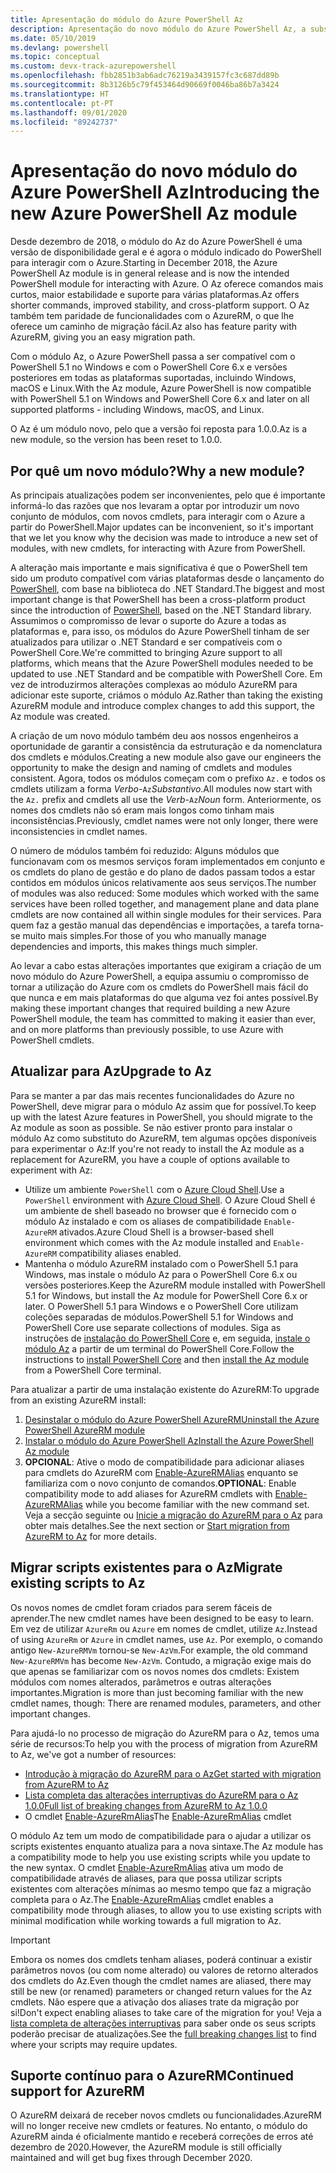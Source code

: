 ```yaml
---
title: Apresentação do módulo do Azure PowerShell Az
description: Apresentação do novo módulo do Azure PowerShell Az, a substituição do módulo AzureRM.
ms.date: 05/10/2019
ms.devlang: powershell
ms.topic: conceptual
ms.custom: devx-track-azurepowershell
ms.openlocfilehash: fbb2851b3ab6adc76219a3439157fc3c687dd89b
ms.sourcegitcommit: 8b3126b5c79f453464d90669f0046ba86b7a3424
ms.translationtype: HT
ms.contentlocale: pt-PT
ms.lasthandoff: 09/01/2020
ms.locfileid: "89242737"
---
```

# <a name="introducing-the-new-azure-powershell-az-module"></a><span data-ttu-id="62103-103">Apresentação do novo módulo do Azure PowerShell Az</span><span class="sxs-lookup"><span data-stu-id="62103-103">Introducing the new Azure PowerShell Az module</span></span>

<span data-ttu-id="62103-104">Desde dezembro de 2018, o módulo do Az do Azure PowerShell é uma versão de disponibilidade geral e é agora o módulo indicado do PowerShell para interagir com o Azure.</span><span class="sxs-lookup"><span data-stu-id="62103-104">Starting in December 2018, the Azure PowerShell Az module is in general release and is now the intended PowerShell module for interacting with Azure.</span></span> <span data-ttu-id="62103-105">O Az oferece comandos mais curtos, maior estabilidade e suporte para várias plataformas.</span><span class="sxs-lookup"><span data-stu-id="62103-105">Az offers shorter commands, improved stability, and cross-platform support.</span></span> <span data-ttu-id="62103-106">O Az também tem paridade de funcionalidades com o AzureRM, o que lhe oferece um caminho de migração fácil.</span><span class="sxs-lookup"><span data-stu-id="62103-106">Az also has feature parity with AzureRM, giving you an easy migration path.</span></span>

<span data-ttu-id="62103-107">Com o módulo Az, o Azure PowerShell passa a ser compatível com o PowerShell 5.1 no Windows e com o PowerShell Core 6.x e versões posteriores em todas as plataformas suportadas, incluindo Windows, macOS e Linux.</span><span class="sxs-lookup"><span data-stu-id="62103-107">With the Az module, Azure PowerShell is now compatible with PowerShell 5.1 on Windows and PowerShell Core 6.x and later on all supported platforms - including Windows, macOS, and Linux.</span></span>

<span data-ttu-id="62103-108">O Az é um módulo novo, pelo que a versão foi reposta para 1.0.0.</span><span class="sxs-lookup"><span data-stu-id="62103-108">Az is a new module, so the version has been reset to 1.0.0.</span></span>

## <a name="why-a-new-module"></a><span data-ttu-id="62103-109">Por quê um novo módulo?</span><span class="sxs-lookup"><span data-stu-id="62103-109">Why a new module?</span></span>

<span data-ttu-id="62103-110">As principais atualizações podem ser inconvenientes, pelo que é importante informá-lo das razões que nos levaram a optar por introduzir um novo conjunto de módulos, com novos cmdlets, para interagir com o Azure a partir do PowerShell.</span><span class="sxs-lookup"><span data-stu-id="62103-110">Major updates can be inconvenient, so it's important that we let you know why the decision was made to introduce a new set of modules, with new cmdlets, for interacting with Azure from PowerShell.</span></span>

<span data-ttu-id="62103-111">A alteração mais importante e mais significativa é que o PowerShell tem sido um produto compatível com várias plataformas desde o lançamento do [PowerShell](/powershell/scripting/overview), com base na biblioteca do .NET Standard.</span><span class="sxs-lookup"><span data-stu-id="62103-111">The biggest and most important change is that PowerShell has been a cross-platform product since the introduction of [PowerShell](/powershell/scripting/overview), based on the .NET Standard library.</span></span>
<span data-ttu-id="62103-112">Assumimos o compromisso de levar o suporte do Azure a todas as plataformas e, para isso, os módulos do Azure PowerShell tinham de ser atualizados para utilizar o .NET Standard e ser compatíveis com o PowerShell Core.</span><span class="sxs-lookup"><span data-stu-id="62103-112">We're committed to bringing Azure support to all platforms, which means that the Azure PowerShell modules needed to be updated to use .NET Standard and be compatible with PowerShell Core.</span></span> <span data-ttu-id="62103-113">Em vez de introduzirmos alterações complexas ao módulo AzureRM para adicionar este suporte, criámos o módulo Az.</span><span class="sxs-lookup"><span data-stu-id="62103-113">Rather than taking the existing AzureRM module and introduce complex changes to add this support, the Az module was created.</span></span>

<span data-ttu-id="62103-114">A criação de um novo módulo também deu aos nossos engenheiros a oportunidade de garantir a consistência da estruturação e da nomenclatura dos cmdlets e módulos.</span><span class="sxs-lookup"><span data-stu-id="62103-114">Creating a new module also gave our engineers the opportunity to make the design and naming of cmdlets and modules consistent.</span></span> <span data-ttu-id="62103-115">Agora, todos os módulos começam com o prefixo `Az.` e todos os cmdlets utilizam a forma _Verbo_-`Az`_Substantivo_.</span><span class="sxs-lookup"><span data-stu-id="62103-115">All modules now start with the `Az.` prefix and cmdlets all use the _Verb_-`Az`_Noun_ form.</span></span> <span data-ttu-id="62103-116">Anteriormente, os nomes dos cmdlets não só eram mais longos como tinham mais inconsistências.</span><span class="sxs-lookup"><span data-stu-id="62103-116">Previously, cmdlet names were not only longer, there were inconsistencies in cmdlet names.</span></span>

<span data-ttu-id="62103-117">O número de módulos também foi reduzido: Alguns módulos que funcionavam com os mesmos serviços foram implementados em conjunto e os cmdlets do plano de gestão e do plano de dados passam todos a estar contidos em módulos únicos relativamente aos seus serviços.</span><span class="sxs-lookup"><span data-stu-id="62103-117">The number of modules was also reduced: Some modules which worked with the same services have been rolled together, and management plane and data plane cmdlets are now contained all within single modules for their services.</span></span> <span data-ttu-id="62103-118">Para quem faz a gestão manual das dependências e importações, a tarefa torna-se muito mais simples.</span><span class="sxs-lookup"><span data-stu-id="62103-118">For those of you who manually manage dependencies and imports, this makes things much simpler.</span></span>

<span data-ttu-id="62103-119">Ao levar a cabo estas alterações importantes que exigiram a criação de um novo módulo do Azure PowerShell, a equipa assumiu o compromisso de tornar a utilização do Azure com os cmdlets do PowerShell mais fácil do que nunca e em mais plataformas do que alguma vez foi antes possível.</span><span class="sxs-lookup"><span data-stu-id="62103-119">By making these important changes that required building a new Azure PowerShell module, the team has committed to making it easier than ever, and on more platforms than previously possible, to use Azure with PowerShell cmdlets.</span></span>

## <a name="upgrade-to-az"></a><span data-ttu-id="62103-120">Atualizar para Az</span><span class="sxs-lookup"><span data-stu-id="62103-120">Upgrade to Az</span></span>

<span data-ttu-id="62103-121">Para se manter a par das mais recentes funcionalidades do Azure no PowerShell, deve migrar para o módulo Az assim que for possível.</span><span class="sxs-lookup"><span data-stu-id="62103-121">To keep up with the latest Azure features in PowerShell, you should migrate to the Az module as soon as possible.</span></span> <span data-ttu-id="62103-122">Se não estiver pronto para instalar o módulo Az como substituto do AzureRM, tem algumas opções disponíveis para experimentar o Az:</span><span class="sxs-lookup"><span data-stu-id="62103-122">If you're not ready to install the Az module as a replacement for AzureRM, you have a couple of options available to experiment with Az:</span></span>

* <span data-ttu-id="62103-123">Utilize um ambiente `PowerShell` com o [Azure Cloud Shell](/azure/cloud-shell/overview).</span><span class="sxs-lookup"><span data-stu-id="62103-123">Use a `PowerShell` environment with [Azure Cloud Shell](/azure/cloud-shell/overview).</span></span> <span data-ttu-id="62103-124">O Azure Cloud Shell é um ambiente de shell baseado no browser que é fornecido com o módulo Az instalado e com os aliases de compatibilidade `Enable-AzureRM` ativados.</span><span class="sxs-lookup"><span data-stu-id="62103-124">Azure Cloud Shell is a browser-based shell environment which comes with the Az module installed and `Enable-AzureRM` compatibility aliases enabled.</span></span>
* <span data-ttu-id="62103-125">Mantenha o módulo AzureRM instalado com o PowerShell 5.1 para Windows, mas instale o módulo Az para o PowerShell Core 6.x ou versões posteriores.</span><span class="sxs-lookup"><span data-stu-id="62103-125">Keep the AzureRM module installed with PowerShell 5.1 for Windows, but install the Az module for PowerShell Core 6.x or later.</span></span> <span data-ttu-id="62103-126">O PowerShell 5.1 para Windows e o PowerShell Core utilizam coleções separadas de módulos.</span><span class="sxs-lookup"><span data-stu-id="62103-126">PowerShell 5.1 for Windows and PowerShell Core use separate collections of modules.</span></span> <span data-ttu-id="62103-127">Siga as instruções de [instalação do PowerShell Core](/powershell/scripting/install/installing-powershell-core-on-windows) e, em seguida, [instale o módulo Az](install-az-ps.md) a partir de um terminal do PowerShell Core.</span><span class="sxs-lookup"><span data-stu-id="62103-127">Follow the instructions to [install PowerShell Core](/powershell/scripting/install/installing-powershell-core-on-windows) and then [install the Az module](install-az-ps.md) from a PowerShell Core terminal.</span></span>

<span data-ttu-id="62103-128">Para atualizar a partir de uma instalação existente do AzureRM:</span><span class="sxs-lookup"><span data-stu-id="62103-128">To upgrade from an existing AzureRM install:</span></span>

1. [<span data-ttu-id="62103-129">Desinstalar o módulo do Azure PowerShell AzureRM</span><span class="sxs-lookup"><span data-stu-id="62103-129">Uninstall the Azure PowerShell AzureRM module</span></span>](/powershell/azure/uninstall-az-ps#uninstall-the-azurerm-module)
2. [<span data-ttu-id="62103-130">Instalar o módulo do Azure PowerShell Az</span><span class="sxs-lookup"><span data-stu-id="62103-130">Install the Azure PowerShell Az module</span></span>](install-az-ps.md)
3. <span data-ttu-id="62103-131">**OPCIONAL**: Ative o modo de compatibilidade para adicionar aliases para cmdlets do AzureRM com [Enable-AzureRMAlias](/powershell/module/az.accounts/enable-azurermalias) enquanto se familiariza com o novo conjunto de comandos.</span><span class="sxs-lookup"><span data-stu-id="62103-131">**OPTIONAL**: Enable compatibility mode to add aliases for AzureRM cmdlets with [Enable-AzureRMAlias](/powershell/module/az.accounts/enable-azurermalias) while you become familiar with the new command set.</span></span> <span data-ttu-id="62103-132">Veja a secção seguinte ou [Inicie a migração do AzureRM para o Az](migrate-from-azurerm-to-az.md) para obter mais detalhes.</span><span class="sxs-lookup"><span data-stu-id="62103-132">See the next section or [Start migration from AzureRM to Az](migrate-from-azurerm-to-az.md) for more details.</span></span>

## <a name="migrate-existing-scripts-to-az"></a><span data-ttu-id="62103-133">Migrar scripts existentes para o Az</span><span class="sxs-lookup"><span data-stu-id="62103-133">Migrate existing scripts to Az</span></span>

<span data-ttu-id="62103-134">Os novos nomes de cmdlet foram criados para serem fáceis de aprender.</span><span class="sxs-lookup"><span data-stu-id="62103-134">The new cmdlet names have been designed to be easy to learn.</span></span> <span data-ttu-id="62103-135">Em vez de utilizar `AzureRm` ou `Azure` em nomes de cmdlet, utilize `Az`.</span><span class="sxs-lookup"><span data-stu-id="62103-135">Instead of using `AzureRm` or `Azure` in cmdlet names, use `Az`.</span></span> <span data-ttu-id="62103-136">Por exemplo, o comando antigo `New-AzureRMVm` tornou-se `New-AzVm`.</span><span class="sxs-lookup"><span data-stu-id="62103-136">For example, the old command `New-AzureRMVm` has become `New-AzVm`.</span></span>
<span data-ttu-id="62103-137">Contudo, a migração exige mais do que apenas se familiarizar com os novos nomes dos cmdlets: Existem módulos com nomes alterados, parâmetros e outras alterações importantes.</span><span class="sxs-lookup"><span data-stu-id="62103-137">Migration is more than just becoming familiar with the new cmdlet names, though: There are renamed modules, parameters, and other important changes.</span></span>

<span data-ttu-id="62103-138">Para ajudá-lo no processo de migração do AzureRM para o Az, temos uma série de recursos:</span><span class="sxs-lookup"><span data-stu-id="62103-138">To help you with the process of migration from AzureRM to Az, we've got a number of resources:</span></span>

* [<span data-ttu-id="62103-139">Introdução à migração do AzureRM para o Az</span><span class="sxs-lookup"><span data-stu-id="62103-139">Get started with migration from AzureRM to Az</span></span>](migrate-from-azurerm-to-az.md)
* [<span data-ttu-id="62103-140">Lista completa das alterações interruptivas do AzureRM para o Az 1.0.0</span><span class="sxs-lookup"><span data-stu-id="62103-140">Full list of breaking changes from AzureRM to Az 1.0.0</span></span>](migrate-az-1.0.0.md)
* <span data-ttu-id="62103-141">O cmdlet [Enable-AzureRmAlias](/powershell/module/az.accounts/enable-azurermalias)</span><span class="sxs-lookup"><span data-stu-id="62103-141">The [Enable-AzureRmAlias](/powershell/module/az.accounts/enable-azurermalias) cmdlet</span></span>

<span data-ttu-id="62103-142">O módulo Az tem um modo de compatibilidade para o ajudar a utilizar os scripts existentes enquanto atualiza para a nova sintaxe.</span><span class="sxs-lookup"><span data-stu-id="62103-142">The Az module has a compatibility mode to help you use existing scripts while you update to the new syntax.</span></span> <span data-ttu-id="62103-143">O cmdlet [Enable-AzureRmAlias](/powershell/module/az.accounts/enable-azurermalias) ativa um modo de compatibilidade através de aliases, para que possa utilizar scripts existentes com alterações mínimas ao mesmo tempo que faz a migração completa para o Az.</span><span class="sxs-lookup"><span data-stu-id="62103-143">The [Enable-AzureRmAlias](/powershell/module/az.accounts/enable-azurermalias) cmdlet enables a compatibility mode through aliases, to allow you to use existing scripts with minimal modification while working towards a full migration to Az.</span></span>

> [!IMPORTANT]
> <span data-ttu-id="62103-144">Embora os nomes dos cmdlets tenham aliases, poderá continuar a existir parâmetros novos (ou com nome alterado) ou valores de retorno alterados dos cmdlets do Az.</span><span class="sxs-lookup"><span data-stu-id="62103-144">Even though the cmdlet names are aliased, there may still be new (or renamed) parameters or changed return values for the Az cmdlets.</span></span> <span data-ttu-id="62103-145">Não espere que a ativação dos aliases trate da migração por si!</span><span class="sxs-lookup"><span data-stu-id="62103-145">Don't expect enabling aliases to take care of the migration for you!</span></span> <span data-ttu-id="62103-146">Veja a [lista completa de alterações interruptivas](migrate-az-1.0.0.md) para saber onde os seus scripts poderão precisar de atualizações.</span><span class="sxs-lookup"><span data-stu-id="62103-146">See the [full breaking changes list](migrate-az-1.0.0.md) to find where your scripts may require updates.</span></span>

## <a name="continued-support-for-azurerm"></a><span data-ttu-id="62103-147">Suporte contínuo para o AzureRM</span><span class="sxs-lookup"><span data-stu-id="62103-147">Continued support for AzureRM</span></span>

<span data-ttu-id="62103-148">O AzureRM deixará de receber novos cmdlets ou funcionalidades.</span><span class="sxs-lookup"><span data-stu-id="62103-148">AzureRM will no longer receive new cmdlets or features.</span></span> <span data-ttu-id="62103-149">No entanto, o módulo do AzureRM ainda é oficialmente mantido e receberá correções de erros até dezembro de 2020.</span><span class="sxs-lookup"><span data-stu-id="62103-149">However, the AzureRM module is still officially maintained and will get bug fixes through December 2020.</span></span>
